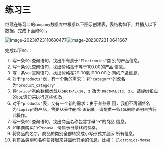 # 练习三

继续在练习二的`company`数据库中根据以下图示创建表，表结构如下，并插入以下数据，完成下面的`SQL`。

![image-20230723110630477](https://s2.loli.net/2023/07/23/Z2mUtiGMgOlqbIh.png)![image-20230723110641667](https://s2.loli.net/2023/07/23/QNwhOS2KrLIaCzV.png)

完成以下`SQL`：

1. 写一条`SQL`查询语句，找出所有属于`"Electronics"`类 别的产品信息。
2. 写一条`SQL`查询语句，找出价格高于等于100.00的产品 信息。 
3. 写一条`SQL`查询语句，找出价格在20.00到1000.00之 间的产品信息。
4. 对于`"products"`表，有一个新的需求： 将`"category"`列改名为`"product_category"` 
5. 将`"price"`列的数据类型从`DECIMAL(10, 2)`改为 `DECIMAL(12, 2)`。请提供相应的`SQL`语句来执行这些修 改。
6.  对于`"products"`表，又有一个新的需求：由于某些原 因，我们不再销售名为`"Laptop"`的产品，需要从表中删除 该记录。请提供一条`SQL`删除语句来执行此操作。
7. 写一条`SQL`查询语句，找出商品名称包含字母"e"的商品 信息。
8.  如果要购买10个`Mouse`，请显示出最终的价格。
9.  将商品的名字，商品的类别全部转换成小写形式并展示 所有信息。
10. 将商品类别和名称拼接起来并显示其余的信息。比如： `Elctronics-Mouse`